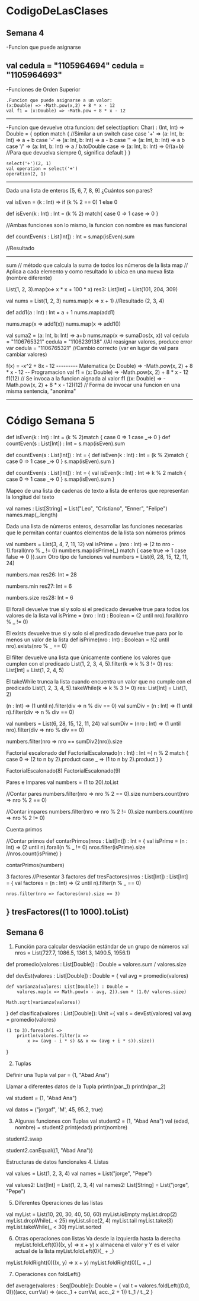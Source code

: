 # CodigoDeLasClases
Semana 4
----------------------------------------------------------------------
-Funcion que puede asignarse

val cedula = "1105964694"
cedula = "1105964693"
----------------------------------------------------------------------
-Funciones de Orden Superior

    .Funcion que puede asignarse a un valor:
    (x:Double) => -Math.pow(x,2) + 8 * x - 12
    val f1 = (x:Double) => -Math.pow + 8 * x - 12

-----------------------------------------------------------------------
-Funcion que devuelve otra funcion:
    def select(option: Char) : (Int, Int) => Double = {
        option match {   //Similar a un switch case
            case '+' => (a: Int, b: Int) => a + b
            case '-' => (a: Int, b: Int) => a - b
            case '' => (a: Int, b: Int) => a b
            case '/' => (a: Int, b: Int) => a / b.toDouble
            case  => (a: Int, b: Int) => 0/(a+b) //Para que devuelva siempre 0,  significa default
        }
    }

    select('+')(2, 1)
    val operation = select('+')
    operation(2, 1)

-------------------------------------------------------------------------------------------------------
Dada una lista de enteros [5, 6, 7, 8, 9] ¿Cuántos son pares?

val isEven = (k : Int) => if (k % 2 == 0) 1 else 0

def isEven(k : Int) : Int = (k % 2) match{
    case 0 => 1
    case  => 0
}

//Ambas funciones son lo mismo, la funcion con nombre es mas funcional

def countEven(s : List[Int]) : Int = s.map(isEven).sum

//Resultado

-------------------------------------------------------------------------------------------------------

sum // método que calcula la suma de todos los números de la lista
map // Aplica a cada elemento y como resultado lo ubica en una nueva lista (nombre diferente)

List(1, 2, 3).map(x=> x * x + 100 * x)
res3: List[Int] = List(101, 204, 309)

val nums = List(1, 2, 3)
nums.map(x => x + 1) //Resultado (2, 3, 4)

def add1(a : Int) : Int = a + 1
nums.map(add1)

nums.map(x => add1(x))
nums.map(x => add1())

val suma2 = (a: Int, b: Int) => a+b
nums.map(x => sumaDos(x, x))
val cedula = "1106765321"
cedula = "1106239138" //Al reasignar valores, produce error
var cedula = "1106765321" //Cambio correcto (var en lugar de val para cambiar valores)

f(x) = -x^2 + 8x - 12                        --------- Matematica
(x: Double) => -Math.pow(x, 2) + 8 * x - 12          -- Programacion
val f1 = (x: Double) => -Math.pow(x, 2) + 8 * x - 12 
f1(12)                             // Se invoca a la funcion aignada al valor f1
((x: Double) => -Math.pow(x, 2) + 8 * x - 12)(12)      // Forma de invocar una funcion en una misma sentencia, "anonima" 

-------------------------------------------------------------------------------------------------------
# Código Semana 5


def isEven(k : Int) : Int = (k % 2)match {
	case 0 => 1
	case _=> 0
}
def countEven(s : List[Int]) : Int = s.map(isEven).sum



def countEven(s : List[Int]) : Int = {
	def isEven(k : Int) : Int = (k % 2)match {
	case 0 => 1
	case _=> 0
	}
 s.map(isEven).sum
}



def countEven(s : List[Int]) : Int = {
	val isEven(k : Int) : Int => k % 2 match {
	case 0 => 1
	case _=> 0
	}
 s.map(isEven).sum
}

Mapeo de una lista de cadenas de texto a lista de enteros que representan la longitud del texto

val names : List[String] = List("Leo", "Cristiano", "Enner", "Felipe")
names.map(_.length)

Dada una lista de números enteros, desarrollar las funciones necesarias que le permitan contar cuantos elementos de la lista son números primos

val numbers = List(3, 4, 7, 11, 12)
val isPrime = (nro : Int) => (2 to nro - 1).forall(nro % _ != 0)
numbers.map(isPrime(_) match {
	case true => 1
	case false => 0
}).sum
Otro tipo de funciones 
val numbers = List(6, 28, 15, 12, 11, 24)

numbers.max
res26: Int = 28

numbers.min
res27: Int = 6

numbers.size
res28: Int = 6

El forall devuelve true sí y solo si el predicado devuelve true para todos los valores de la lista
val isPrime = (nro : Int) : Boolean = (2 until nro).forall(nro % _ != 0)

El exists devuelve true si y solo si el predicado devuelve true para por lo menos un valor de la lista
def isPrime(nro : Int) : Boolean = !(2 until nro).exists(nro % _ == 0)

El filter devuelve una lista que únicamente contiene los valores que cumplen con el predicado
List(1, 2, 3, 4, 5).filter(k => k % 3 != 0)
res: List[Int] = List(1, 2, 4, 5)

El takeWhile trunca la lista cuando encuentra un valor que no cumple con el predicado
List(1, 2, 3, 4, 5).takeWhile(k => k % 3 != 0)
res: List[Int] = List(1, 2)



(n : Int) => (1 until n).filter(div => n % div == 0)
val sumDiv = (n : Int) => (1 until n).filter(div => n % div == 0)

 
val numbers = List(6, 28, 15, 12, 11, 24)
val sumDiv = (nro : Int) => (1 until nro).filter(div => nro % div == 0)

numbers.filter(nro => nro == sumDiv2(nro)).size

Factorial escalonado
def FactorialEscalonado(n : Int) : Int ={
    n % 2 match {
        case 0 => (2 to n by 2).product
        case _ => (1 to n by 2).product
    }
 }

 FactorialEscalonado(8)
 FactorialEscalonado(9)

Pares e Impares
val numbers = (1 to 20).toList

 //Contar pares
 numbers.filter(nro => nro % 2 == 0).size
 numbers.count(nro => nro % 2 == 0)

 //Contar impares
 numbers.filter(nro => nro % 2 != 0).size
 numbers.count(nro => nro % 2 != 0)

Cuenta primos

//Contar primos
 def contarPrimos(nros : List[Int]) : Int = {
    val isPrime = (n : Int) => (2 until n).forall(n % _ != 0)
    nros.filter(isPrime).size
    //nros.count(isPrime)
 }

 contarPrimos(numbers)

3 factores
//Presentar 3 factores
 def tresFactores(nros : List[Int]) : List[Int] = {
    val factores = (n : Int) => (2 until n).filter(n % _ == 0)

    nros.filter(nro => factores(nro).size == 3)
 }
 tresFactores((1 to 1000).toList)
------------------------------------------------------------------------------
## Semana 6
1.	Función para calcular desviación estándar de un grupo de números
val nros = List(727.7, 1086.5, 1361.3, 1490.5, 1956.1)

def promedio(valores : List[Double]) : Double = valores.sum / valores.size

def devEst(valores : List[Double]) : Double = {
	val avg = promedio(valores)

	def varianza(valores: List[Double]) : Double =
		valores.map(x => Math.pow(x - avg, 2)).sum * (1.0/ valores.size)

	Math.sqrt(varianza(valores))
}
def clasifica(valores : List[Double]): Unit ={
    val s = devEst(valores)
    val avg = promedio(valores)

    (1 to 3).foreach(i =>
        println(valores.filter(x => 
            x >= (avg - i * s) && x <= (avg + i * s)).size))
}

2.	Tuplas

Definir una Tupla
val par = (1, "Abad Ana")

Llamar a diferentes datos de la Tupla
println(par._1)
println(par._2)

val student = (1, "Abad Ana")

val datos = ("jorgaf", 'M', 45, 95.2, true)

3.	Algunas funciones con Tuplas
val student2 = (1, "Abad Ana")
val (edad, nombre) = student2
print(edad)
print(nombre)

student2.swap

student2.canEqual((1, "Abad Ana"))


Estructuras de datos funcionales
4.	Listas

val values = List(1, 2, 3, 4)
val names = List("jorge", "Pepe")

val values2: List[Int] = List(1, 2, 3, 4)
val names2: List[String] = List("jorge", "Pepe")

5.	Diferentes Operaciones de las listas

val myList = List(10, 20, 30, 40, 50, 60)
myList.isEmpty
myList.drop(2)
myList.dropWhile(_ < 25)
myList.slice(2, 4)
myList.tail
myList.take(3)
myList.takeWhile(_ < 30)
myList.sorted

6.	Otras operaciones con listas
Va desde la izquierda hasta la derecha
myList.foldLeft(0)((x, y) => x + y) 
x almacena el valor y Y es el valor actual de la lista
myList.foldLeft(0)(_ + _)

myList.foldRight(0)((x, y) => x + y)
myList.foldRight(0)(_ + _)

7.	Operaciones con foldLeft()

def average(valores : Seq[Double]): Double = {
    val t = valores.foldLeft((0.0, 0))((acc, currVal) => (acc._1 + currVal, acc._2 + 1))
    t._1 / t._2
}

